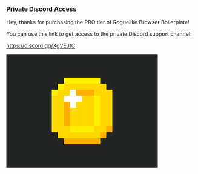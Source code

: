 ### Private Discord Access

Hey, thanks for purchasing the PRO tier of Roguelike Browser Boilerplate!

You can use this link to get access to the private Discord support channel:

<https://discord.gg/XgVEJtC>

![](./01coin.gif)
